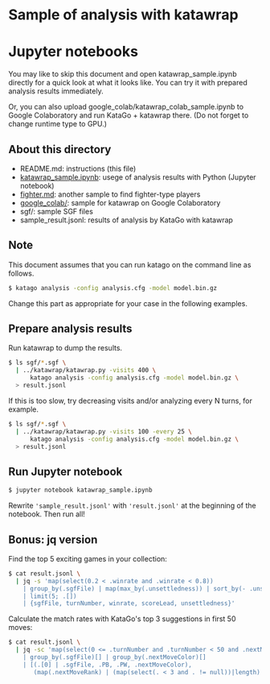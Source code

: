 # Sample of analysis with katawrap

# Jupyter notebooks

You may like to skip this document and open katawrap_sample.ipynb directly for a quick look at what it looks like. You can try it with prepared analysis results immediately.

Or, you can also upload google_colab/katawrap_colab_sample.ipynb to Google Colaboratory and run KataGo + katawrap there. (Do not forget to change runtime type to GPU.)

## About this directory

* README.md: instructions (this file)
* [katawrap_sample.ipynb](katawrap_sample.ipynb): usege of analysis results with Python (Jupyter notebook)
* [fighter.md](fighter.md): another sample to find fighter-type players
* [google_colab/](google_colab/): sample for katawrap on Google Colaboratory
* sgf/: sample SGF files
* sample_result.jsonl: results of analysis by KataGo with katawrap

## Note

This document assumes that you can run katago on the command line as follows.

```sh
$ katago analysis -config analysis.cfg -model model.bin.gz
```

Change this part as appropriate for your case in the following examples.

## Prepare analysis results

Run katawrap to dump the results.

```sh
$ ls sgf/*.sgf \
  | ../katawrap/katawrap.py -visits 400 \
      katago analysis -config analysis.cfg -model model.bin.gz \
  > result.jsonl
```

If this is too slow, try decreasing visits and/or analyzing every N turns, for example.

```sh
$ ls sgf/*.sgf \
  | ../katawrap/katawrap.py -visits 100 -every 25 \
      katago analysis -config analysis.cfg -model model.bin.gz \
  > result.jsonl
```

## Run Jupyter notebook

```sh
$ jupyter notebook katawrap_sample.ipynb
```

Rewrite `'sample_result.jsonl'` with `'result.jsonl'` at the beginning of the notebook. Then run all!

## Bonus: jq version

Find the top 5 exciting games in your collection:

```sh
$ cat result.jsonl \
  | jq -s 'map(select(0.2 < .winrate and .winrate < 0.8))
    | group_by(.sgfFile) | map(max_by(.unsettledness)) | sort_by(- .unsettledness)
    | limit(5; .[])
    | {sgfFile, turnNumber, winrate, scoreLead, unsettledness}'
```

Calculate the match rates with KataGo's top 3 suggestions in first 50 moves:

```sh
$ cat result.jsonl \
  | jq -sc 'map(select(0 <= .turnNumber and .turnNumber < 50 and .nextMoveColor != null))
    | group_by(.sgfFile)[] | group_by(.nextMoveColor)[]
    | [(.[0] | .sgfFile, .PB, .PW, .nextMoveColor),
       (map(.nextMoveRank) | (map(select(. < 3 and . != null))|length) / length)]'
```
